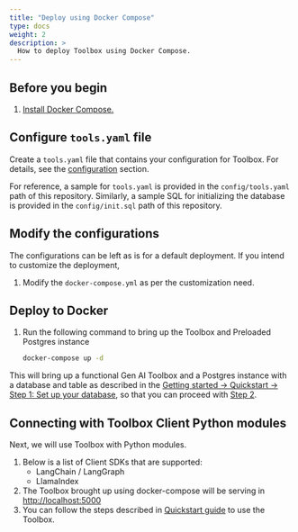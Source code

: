 ```yaml
---
title: "Deploy using Docker Compose"
type: docs
weight: 2
description: >
  How to deploy Toolbox using Docker Compose. 
---
```



## Before you begin

1. [Install Docker Compose.](https://docs.docker.com/compose/install/)

## Configure `tools.yaml` file

Create a `tools.yaml` file that contains your configuration for Toolbox. For
details, see the
[configuration](https://github.com/googleapis/genai-toolbox/blob/main/README.md#configuration)
section.

For reference, a sample for `tools.yaml` is provided in the `config/tools.yaml` path of this repository.
Similarly, a sample SQL for initializing the database is provided in the `config/init.sql` path of this repository.

## Modify the configurations

The configurations can be left as is for a default deployment. If you intend to customize the deployment,

1. Modify the `docker-compose.yml` as per the customization need.

## Deploy to Docker

1. Run the following command to bring up the Toolbox and Preloaded Postgres instance

    ```bash
    docker-compose up -d
    ```

This will bring up a functional Gen AI Toolbox and a Postgres instance with a database and table as described in the [Getting started -> Quickstart -> Step 1: Set up your database](../getting-started/local_quickstart.md#step-1-set-up-your-database), so that you can proceed with [Step 2](../getting-started/local_quickstart.md#step-2-install-and-configure-toolbox).

## Connecting with Toolbox Client Python modules

Next, we will use Toolbox with Python modules.

1. Below is a list of Client SDKs that are supported:
    - LangChain / LangGraph
    - LlamaIndex
2. The Toolbox brought up using docker-compose will be serving in [http://localhost:5000](http://localhost:5000)
3. You can follow the steps described in [Quickstart guide](https://googleapis.github.io/genai-toolbox/getting-started/local_quickstart/#step-3-connect-your-agent-to-toolbox) to use the Toolbox.



